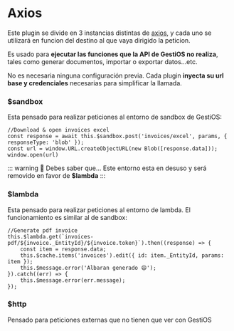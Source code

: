 
# Axios

Este plugin se divide en 3 instancias distintas de [axios](https://github.com/axios/axios), y cada uno se utilizará en funcion del destino al que vaya dirigido la peticion.

Es usado para **ejecutar las funciones que la API de GestiOS no realiza**, tales como generar documentos, importar o exportar datos...etc.

No es necesaria ninguna configuración previa. Cada plugin **inyecta su url base y credenciales** necesarias para simplificar la llamada.

### $sandbox

Esta pensado para realizar peticiones al entorno de sandbox de GestiOS:

``` js{2}
//Download & open invoices excel
const response = await this.$sandbox.post('invoices/excel', params, { responseType: 'blob' });
const url = window.URL.createObjectURL(new Blob([response.data]));
window.open(url)
```

::: warning 🧠 Debes saber que...
Este entorno esta en desuso y será removido en favor de **$lambda**
:::

### $lambda

Esta pensado para realizar peticiones al entorno de lambda. El funcionamiento es similar al de sandbox:

``` js{2}
//Generate pdf invoice
this.$lambda.get(`invoices-pdf/${invoice._EntityId}/${invoice.token}`).then((response) => {
	const item = response.data;
	this.$cache.items('invoices').edit({ id: item._EntityId, params: item });
	this.$message.error('Albaran generado 😄');
}).catch((err) => {
	this.$message.error(err.message);
});
```

### $http

Pensado para peticiones externas que no tienen que ver con GestiOS
